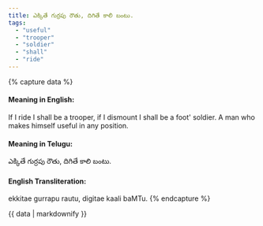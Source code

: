 ```yaml
---
title: ఎక్కితే గుర్రపు రౌతు, దిగితే కాలి బంటు.
tags:
  - "useful"
  - "trooper"
  - "soldier"
  - "shall"
  - "ride"
---
```


{% capture data %}
#### Meaning in English:
If I ride I shall be a trooper, if I dismount I shall be a foot' soldier.
A man who makes himself useful in any position.

#### Meaning in Telugu:
ఎక్కితే గుర్రపు రౌతు, దిగితే కాలి బంటు.

#### English Transliteration:
ekkitae gurrapu rautu, digitae kaali baMTu.
{% endcapture %}

{{ data | markdownify }}

